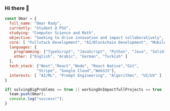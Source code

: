 ### Hi there 👋

```javascript
const Omar = {
  full_name: "Omar Rady",
  currently: "Student @ PSU",
  studying: "Computer Science and Math",
  objective: "Seeking to drive innovation and impact collaboratively",
  core: [ "Fullstack Development", "AI/Blockchain Development", "Mobile Development" ],
  languages: {
    programming: ["TypeScript", "JavaScript", "Python", "Java", "Solidity", "HTML/CSS", "C", "Bash"],
    other: ["English", "Arabic", "German", "Turkish" ]
  },
  tech_stack: ["Next","React","Node", "React Native","Git",
              "Stripe", "Google Cloud","Web3JS"],
  interests: [ "AI/ML", "Prompt Engineering", "Algorithms", "UI/UX" ]
}

if( solvingBigProblems == true || workingOnImpactfullProjects == true ){
  team.push(Omar);
  console.log("success!");
}

```

<!--
**Omar-HeshamR/Omar-HeshamR** is a ✨ _special_ ✨ repository because its `README.md` (this file) appears on your GitHub profile.

Here are some ideas to get you started:

- 🔭 I’m currently working on ...
- 🌱 I’m currently learning ...
- 👯 I’m looking to collaborate on ...
- 🤔 I’m looking for help with ...
- 💬 Ask me about ...
- 📫 How to reach me: ...
- 😄 Pronouns: ...
- ⚡ Fun fact: ...
-->
